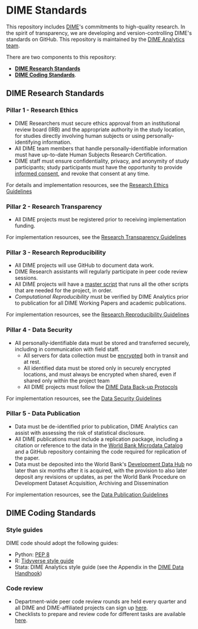 # DIME Standards

This repository includes [DIME](https://www.worldbank.org/en/research/dime)'s
commitments to high-quality research.
In the spirit of transparency,
we are developing and version-controlling
DIME's standards on GitHub.
This repository is maintained by the
[DIME Analytics team](https://www.worldbank.org/en/research/dime/data-and-analytics).

There are two components to this repository:

* **[DIME Research Standards](https://github.com/worldbank/dime-standards/tree/restruct-README#dime-research-standards)**
* **[DIME Coding Standards](https://github.com/worldbank/dime-standards/tree/restruct-README#dime-coding-standards)**.

## DIME Research Standards

### Pillar 1 - Research Ethics
- DIME Researchers must secure ethics approval from an institutional review board (IRB) and the appropriate authority in the study location, for studies directly involving human subjects or using personally-identifying information.
- All DIME team members that handle personally-identifiable information must have up-to-date Human Subjects Research Certification.
- DIME staff must ensure confidentiality, privacy, and anonymity of study participants;
study participants must have the opportunity to provide [informed consent](https://github.com/worldbank/dime-standards/tree/master/dime-research-standards/pillar-1-research-ethics/research-ethics-resources/informed-consent-templates), and revoke that consent at any time.

For details and implementation resources, see the [Research Ethics Guidelines](https://github.com/worl/dime-standards/blob/master/DIME-Research-Standards/pillar-1-research-ethics)

### Pillar 2 - Research Transparency
- All DIME projects must be registered prior to receiving implementation funding.

For implementation resources, see the [Research Transparency Guidelines](https://github.com/worldbank/dime-standards/blob/master/DIME-Research-Standards/pillar-2-research-transparency)

###  Pillar 3 - Research Reproducibility
- All DIME projects will use GitHub to document data work.
- DIME Research assistants will regularly participate in peer code review sessions.
- All DIME projects will have a [master script](https://dimewiki.worldbank.org/wiki/Master_Do-files) that runs all the other
scripts that are needed for the project, in order.
- *Computational Reproducibility* must be verified by DIME Analytics prior to publication for all DIME Working Papers
and academic publications.

For implementation resources, see the [Research Reproducibility Guidelines](https://github.com/worldbank/dime-standards/blob/master/DIME-Research-Standards/pillar-3-research-reproducibility)

###  Pillar 4 - Data Security
- All personally-identifiable data must be stored and transferred securely, including in communication with field staff. 
  - All servers for data collection must be [encrypted](https://dimewiki.worldbank.org/wiki/Encryption) both
  in transit and at rest.
  - All identified data must be stored only in securely encrypted locations,
  and must always be encrypted when shared, even if shared only within the project team
  - All DIME projects must follow the [DIME Data Back-up Protocols](https://github.com/worldbank/dime-standards/blob/master/dime-research-standards/pillar-4-data-security/data-security-resources/onedrive-backup-guidelines.md)

For implementation resources, see the [Data Security Guidelines](https://github.com/worldbank/dime-standards/tree/master/dime-research-standards/pillar-4-data-security)

###  Pillar 5 - Data Publication
- Data must be de-identified prior to publication, DIME Analytics can assist with assessing the risk of statistical disclosure.
- All DIME publications must include a replication package, including a citation or reference to the data in the [World Bank Microdata Catalog](https://dimewiki.worldbank.org/wiki/Microdata_Catalog) and a GitHub repository containing the code required for replication of the paper.
- Data must be deposited into the World Bank's [Development Data Hub](https://datacatalog.worldbank.org/) no later than six months after it is acquired, with the
provision to also later deposit any revisions or updates, as per the World Bank Procedure on Development Dataset Acquisition,
Archiving and Dissemination

For implementation resources, see the [Data Publication Guidelines](https://github.com/worldbank/dime-standards/blob/master/DIME-Research-Standards/pillar-5-data-publication)


## DIME Coding Standards

### Style guides

DIME code should adopt the following guides:

- Python: [PEP 8](https://www.python.org/dev/peps/pep-0008/)
- R: [Tidyverse style guide](https://style.tidyverse.org/)
- Stata: DIME Analytics style guide (see the Appendix in the [DIME Data Handhook](https://worldbank.github.io/dime-data-handbook/))

### Code review

- Department-wide peer code review rounds are held every quarter and all DIME and DIME-affiliated projects can sign up [here](https://survey.wb.surveycto.com/collect/code_review_sign_up?caseid=).
- Checklists to prepare and review code for different tasks are available [here](https://github.com/worldbank/dime-standards/tree/master/dime-coding-standards/checklists).
